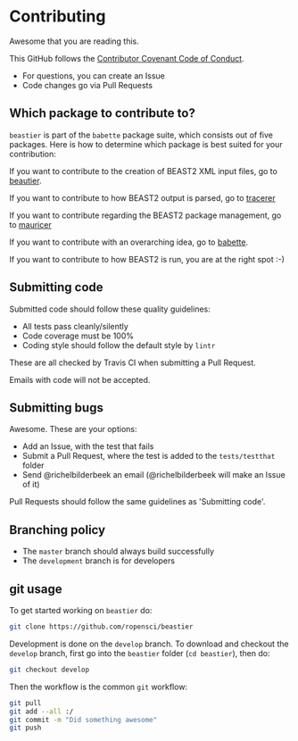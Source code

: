 # Contributing

Awesome that you are reading this.

This GitHub follows the [Contributor Covenant Code of Conduct](code_of_conduct.md).

* For questions, you can create an Issue
* Code changes go via Pull Requests

## Which package to contribute to?

`beastier` is part of the `babette` package suite,
which consists out of five packages.
Here is how to determine which package is best suited for your contribution:

If you want to contribute to the creation of BEAST2 XML input files,
go to [beautier](https://github.com/ropensci/beautier/blob/master/CONTRIBUTING.md).

If you want to contribute to how BEAST2 output is parsed,
go to [tracerer](https://github.com/ropensci/tracerer/blob/master/CONTRIBUTING.md)

If you want to contribute regarding the BEAST2 package management,
go to [mauricer](https://github.com/ropensci/mauricer/blob/master/CONTRIBUTING.md)

If you want to contribute with an overarching idea,
go to [babette](https://github.com/ropensci/babette/blob/master/CONTRIBUTING.md).

If you want to contribute to how BEAST2 is run,
you are at the right spot :-)

## Submitting code

Submitted code should follow these quality guidelines:

* All tests pass cleanly/silently
* Code coverage must be 100%
* Coding style should follow the default style by `lintr`

These are all checked by Travis CI when submitting
a Pull Request.

Emails with code will not be accepted.

## Submitting bugs

Awesome. These are your options:

* Add an Issue, with the test that fails
* Submit a Pull Request, where the test is added to the `tests/testthat` folder
* Send @richelbilderbeek an email (@richelbilderbeek will make an Issue of it)

Pull Requests should follow the same guidelines as 'Submitting code'.

## Branching policy

* The `master` branch should always build successfully
* The `development` branch is for developers

## git usage

To get started working on `beastier` do:

```bash
git clone https://github.com/ropensci/beastier
```

Development is done on the `develop` branch.
To download and checkout the `develop` branch,
first go into the `beastier` folder (`cd beastier`), then do:

```bash
git checkout develop
```

Then the workflow is the common `git` workflow:

```bash
git pull
git add --all :/
git commit -m "Did something awesome"
git push
```
